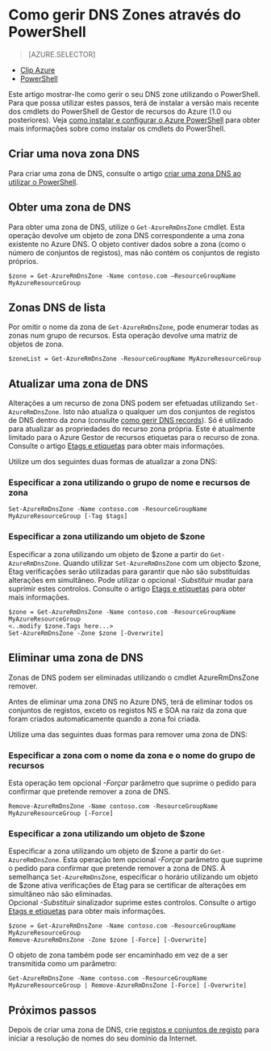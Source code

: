 <properties
   pageTitle="Gerir zonas de DNS através do PowerShell | Microsoft Azure"
   description="Pode gerir DNS zones através do Azure Powershell. Como atualizar, eliminar e criar zonas de DNS em Azure DNS"
   services="dns"
   documentationCenter="na"
   authors="sdwheeler"
   manager="carmonm"
   editor=""/>

<tags
   ms.service="dns"
   ms.devlang="na"
   ms.topic="article"
   ms.tgt_pltfrm="na"
   ms.workload="infrastructure-services"
   ms.date="08/16/2016"
   ms.author="sewhee"/>

# <a name="how-to-manage-dns-zones-using-powershell"></a>Como gerir DNS Zones através do PowerShell

> [AZURE.SELECTOR]
- [Clip Azure](dns-operations-dnszones-cli.md)
- [PowerShell](dns-operations-dnszones.md)



Este artigo mostrar-lhe como gerir o seu DNS zone utilizando o PowerShell. Para que possa utilizar estes passos, terá de instalar a versão mais recente dos cmdlets do PowerShell de Gestor de recursos do Azure (1.0 ou posteriores). Veja [como instalar e configurar o Azure PowerShell](../powershell-install-configure.md) para obter mais informações sobre como instalar os cmdlets do PowerShell.


## <a name="create-a-new-dns-zone"></a>Criar uma nova zona DNS

Para criar uma zona de DNS, consulte o artigo [criar uma zona DNS ao utilizar o PowerShell](dns-getstarted-create-dnszone.md).

## <a name="get-a-dns-zone"></a>Obter uma zona de DNS

Para obter uma zona de DNS, utilize o `Get-AzureRmDnsZone` cmdlet. Esta operação devolve um objeto de zona DNS correspondente a uma zona existente no Azure DNS. O objeto contiver dados sobre a zona (como o número de conjuntos de registos), mas não contém os conjuntos de registo próprios.

    $zone = Get-AzureRmDnsZone -Name contoso.com –ResourceGroupName MyAzureResourceGroup

## <a name="list-dns-zones"></a>Zonas DNS de lista

Por omitir o nome da zona de `Get-AzureRmDnsZone`, pode enumerar todas as zonas num grupo de recursos. Esta operação devolve uma matriz de objetos de zona.

    $zoneList = Get-AzureRmDnsZone -ResourceGroupName MyAzureResourceGroup

## <a name="update-a-dns-zone"></a>Atualizar uma zona de DNS

Alterações a um recurso de zona DNS podem ser efetuadas utilizando `Set-AzureRmDnsZone`. Isto não atualiza o qualquer um dos conjuntos de registos de DNS dentro da zona (consulte [como gerir DNS records](dns-operations-recordsets.md)). Só é utilizado para atualizar as propriedades do recurso zona própria. Este é atualmente limitado para o Azure Gestor de recursos etiquetas para o recurso de zona. Consulte o artigo [Etags e etiquetas](dns-getstarted-create-dnszone.md#Etags-and-tags) para obter mais informações.

Utilize um dos seguintes duas formas de atualizar a zona DNS:

### <a name="specify-the-zone-using-the-zone-name-and-resource-group"></a>Especificar a zona utilizando o grupo de nome e recursos de zona

    Set-AzureRmDnsZone -Name contoso.com -ResourceGroupName MyAzureResourceGroup [-Tag $tags]

### <a name="specify-the-zone-using-a-zone-object"></a>Especificar a zona utilizando um objeto de $zone

Especificar a zona utilizando um objeto de $zone a partir do `Get-AzureRmDnsZone`. Quando utilizar `Set-AzureRmDnsZone` com um objecto $zone, Etag verificações serão utilizadas para garantir que não são substituídas alterações em simultâneo. Pode utilizar o opcional *-Substituir* mudar para suprimir estes controlos. Consulte o artigo [Etags e etiquetas](dns-getstarted-create-dnszone.md#Etags-and-tags) para obter mais informações.


    $zone = Get-AzureRmDnsZone -Name contoso.com -ResourceGroupName MyAzureResourceGroup
    <..modify $zone.Tags here...>
    Set-AzureRmDnsZone -Zone $zone [-Overwrite]


## <a name="delete-a-dns-zone"></a>Eliminar uma zona de DNS

Zonas de DNS podem ser eliminadas utilizando o cmdlet AzureRmDnsZone remover.

Antes de eliminar uma zona DNS no Azure DNS, terá de eliminar todos os conjuntos de registos, exceto os registos NS e SOA na raiz da zona que foram criados automaticamente quando a zona foi criada.

Utilize uma das seguintes duas formas para remover uma zona de DNS:

### <a name="specify-the-zone-using-the-zone-name-and-resource-group-name"></a>Especificar a zona com o nome da zona e o nome do grupo de recursos

Esta operação tem opcional *-Forçar* parâmetro que suprime o pedido para confirmar que pretende remover a zona de DNS.

    Remove-AzureRmDnsZone -Name contoso.com -ResourceGroupName MyAzureResourceGroup [-Force]

### <a name="specify-the-zone-using-a-zone-object"></a>Especificar a zona utilizando um objeto de $zone

Especificar a zona utilizando um objeto de $zone a partir do `Get-AzureRmDnsZone`. Esta operação tem opcional *-Forçar* parâmetro que suprime o pedido para confirmar que pretende remover a zona de DNS. À semelhança `Set-AzureRmDnsZone`, especificar o horário utilizando um objeto de $zone ativa verificações de Etag para se certificar de alterações em simultâneo não são eliminadas. <BR>
Opcional *-Substituir* sinalizador suprime estes controlos. Consulte o artigo [Etags e etiquetas](dns-getstarted-create-dnszone.md#Etags-and-tags) para obter mais informações.

    $zone = Get-AzureRmDnsZone -Name contoso.com -ResourceGroupName MyAzureResourceGroup
    Remove-AzureRmDnsZone -Zone $zone [-Force] [-Overwrite]



O objeto de zona também pode ser encaminhado em vez de a ser transmitida como um parâmetro:

    Get-AzureRmDnsZone -Name contoso.com -ResourceGroupName MyAzureResourceGroup | Remove-AzureRmDnsZone [-Force] [-Overwrite]

## <a name="next-steps"></a>Próximos passos

Depois de criar uma zona de DNS, crie [registos e conjuntos de registo](dns-getstarted-create-recordset.md) para iniciar a resolução de nomes do seu domínio da Internet.